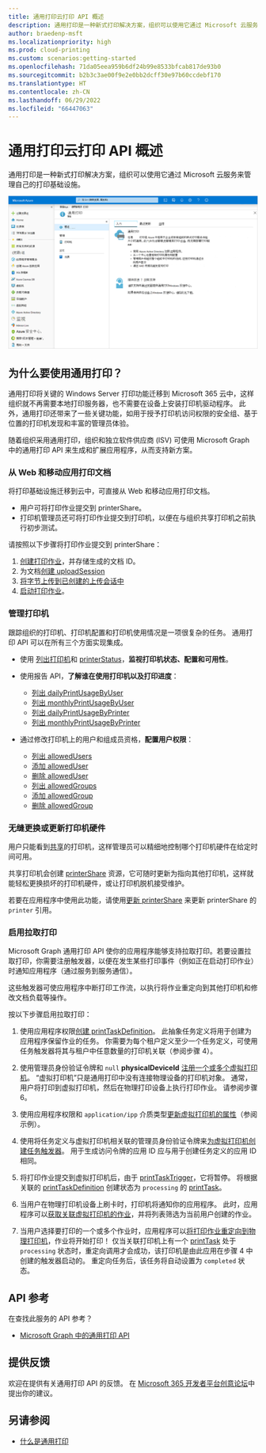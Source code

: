 ```yaml
---
title: 通用打印云打印 API 概述
description: 通用打印是一种新式打印解决方案，组织可以使用它通过 Microsoft 云服务来管理自己的打印基础设施。
author: braedenp-msft
ms.localizationpriority: high
ms.prod: cloud-printing
ms.custom: scenarios:getting-started
ms.openlocfilehash: 71da05eea959b6df24b99e8533bfcab817de93b0
ms.sourcegitcommit: b2b3c3ae00f9e2e0bb2dcff30e97b60ccdebf170
ms.translationtype: HT
ms.contentlocale: zh-CN
ms.lasthandoff: 06/29/2022
ms.locfileid: "66447063"
---
```

# <a name="universal-print-cloud-printing-api-overview"></a>通用打印云打印 API 概述

通用打印是一种新式打印解决方案，组织可以使用它通过 Microsoft 云服务来管理自己的打印基础设施。

![通用打印 Azure 门户主页的屏幕截图](images/universal-print-portal-homepage.png)

## <a name="why-use-universal-print"></a>为什么要使用通用打印？

通用打印将关键的 Windows Server 打印功能迁移到 Microsoft 365 云中，这样组织就不再需要本地打印服务器，也不需要在设备上安装打印机驱动程序。 此外，通用打印还带来了一些关键功能，如用于授予打印机访问权限的安全组、基于位置的打印机发现和丰富的管理员体验。

随着组织采用通用打印，组织和独立软件供应商 (ISV) 可使用 Microsoft Graph 中的通用打印 API 来生成和扩展应用程序，从而支持新方案。

### <a name="print-documents-from-web-and-mobile-applications"></a>从 Web 和移动应用打印文档

将打印基础设施迁移到云中，可直接从 Web 和移动应用打印文档。
- 用户可将打印作业提交到 printerShare。
- 打印机管理员还可将打印作业提交到打印机，以便在与组织共享打印机之前执行初步测试。

请按照以下步骤将打印作业提交到 printerShare：

1. [创建打印作业](/graph/api/printershare-post-jobs)，并存储生成的文档 ID。
2. 为文档[创建 uploadSession](/graph/api/printdocument-createuploadsession) 
3. [将字节上传到已创建的上传会话中](./upload-data-to-upload-session.md)
4. [启动打印作业](/graph/api/printjob-start)。

### <a name="manage-printers"></a>管理打印机

跟踪组织的打印机、打印机配置和打印机使用情况是一项很复杂的任务。 通用打印 API 可以在所有三个方面实现集成。

* 使用 [列出打印机](/graph/api/print-list-printers)和 [printerStatus](/graph/api/resources/printerstatus)，**监视打印机状态、配置和可用性**。

* 使用报告 API，**了解谁在使用打印机以及打印进度**：
  * [列出 dailyPrintUsageByUser](/graph/api/reportroot-list-dailyprintusagebyuser)
  * [列出 monthlyPrintUsageByUser](/graph/api/reportroot-list-monthlyprintusagebyuser)
  * [列出 dailyPrintUsageByPrinter](/graph/api/reportroot-list-dailyprintusagebyprinter)
  * [列出 monthlyPrintUsageByPrinter](/graph/api/reportroot-list-monthlyprintusagebyprinter)

* 通过修改打印机上的用户和组成员资格，**配置用户权限**：
  * [列出 allowedUsers](/graph/api/printershare-list-allowedusers)
  * [添加 allowedUser](/graph/api/printershare-post-allowedusers)
  * [删除 allowedUser](/graph/api/printershare-delete-alloweduser)
  * [列出 allowedGroups](/graph/api/printershare-list-allowedgroups)
  * [添加 allowedGroup](/graph/api/printershare-post-allowedgroups)
  * [删除 allowedGroup](/graph/api/printershare-delete-allowedgroup)

### <a name="seamlessly-replace-or-update-printer-hardware"></a>无缝更换或更新打印机硬件

用户只能看到[共享](/graph/api/print-post-shares)的打印机，这样管理员可以精细地控制哪个打印机硬件在给定时间可用。

共享打印机会创建 [printerShare](/graph/api/resources/printershare) 资源，它可随时更新为指向其他打印机，这样就能轻松更换损坏的打印机硬件，或让打印机脱机接受维护。

若要在应用程序中使用此功能，请使用[更新 printerShare](/graph/api/printershare-update) 来更新 printerShare 的 `printer` 引用。

### <a name="enable-pull-printing"></a>启用拉取打印

Microsoft Graph 通用打印 API 使你的应用程序能够支持拉取打印。若要设置拉取打印，你需要注册触发器，以便在发生某些打印事件（例如正在启动打印作业）时通知应用程序（通过服务到服务通信）。

这些触发器可使应用程序中断打印工作流，以执行将作业重定向到其他打印机和修改文档负载等操作。

按以下步骤启用拉取打印：

1. 使用应用程序权限[创建 printTaskDefinition](/graph/api/print-post-taskdefinitions)。 此抽象任务定义将用于创建为应用程序保留作业的任务。 你需要为每个租户定义至少一个任务定义，可使用任务触发器将其与租户中任意数量的打印机关联（参阅步骤 4）。

2. 使用管理员身份验证令牌和 `null` **physicalDeviceId** [注册一个或多个虚拟打印机](/graph/api/printer-create)。 “虚拟打印机”只是通用打印中没有连接物理设备的打印机对象。 通常，用户将打印到虚拟打印机，然后在物理打印设备上执行打印作业。 请参阅步骤 6。

3. 使用应用程序权限和 `application/ipp` 介质类型[更新虚拟打印机的属性](/graph/api/printer-update)（参阅示例）。

4. 使用将任务定义与虚拟打印机相关联的管理员身份验证令牌来[为虚拟打印机创建任务触发器](/graph/api/printer-post-tasktriggers)。 用于生成访问令牌的应用 ID 应与用于创建任务定义的应用 ID 相同。

5. 将打印作业提交到虚拟打印机后，由于 [printTaskTrigger](/graph/api/resources/printtasktrigger)，它将暂停。 将根据关联的 [printTaskDefinition](/graph/api/resources/printtaskdefinition) 创建状态为 `processing` 的 [printTask](/graph/api/resources/printtask)。

6. 当用户在物理打印机设备上刷卡时，打印机将通知你的应用程序。 此时，应用程序可以[获取关联虚拟打印机的作业](/graph/api/printer-list-jobs)，并将列表筛选为当前用户创建的作业。

7. 当用户选择要打印的一个或多个作业时，应用程序可以[将打印作业重定向到物理打印机](/graph/api/printjob-redirect)，作业将开始打印！ 仅当关联打印机上有一个 [printTask](/graph/api/resources/printtask) 处于 `processing` 状态时，重定向调用才会成功，该打印机是由此应用在步骤 4 中创建的触发器启动的。 重定向任务后，该任务将自动设置为 `completed` 状态。

## <a name="api-reference"></a>API 参考
在查找此服务的 API 参考？

- [Microsoft Graph 中的通用打印 API](/graph/api/resources/print)

## <a name="provide-feedback"></a>提供反馈

欢迎在提供有关通用打印 API 的反馈。 在 [Microsoft 365 开发者平台创意论坛](https://techcommunity.microsoft.com/t5/microsoft-365-developer-platform/idb-p/Microsoft365DeveloperPlatform/label-name/Microsoft%20Graph)中提出你的建议。

## <a name="see-also"></a>另请参阅

- [什么是通用打印](/universal-print/fundamentals/universal-print-whatis)
